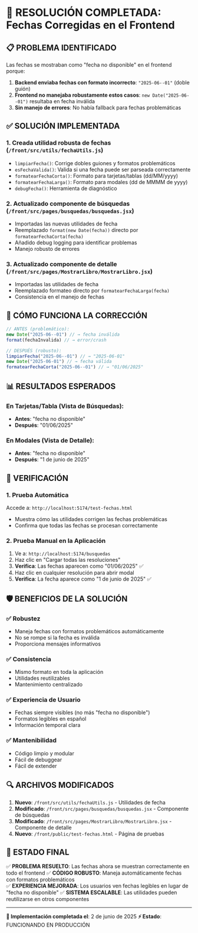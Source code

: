 # 🎉 RESOLUCIÓN COMPLETADA: Fechas Corregidas en el Frontend

## 📋 PROBLEMA IDENTIFICADO
Las fechas se mostraban como "fecha no disponible" en el frontend porque:
1. **Backend enviaba fechas con formato incorrecto**: `"2025-06--01"` (doble guión)
2. **Frontend no manejaba robustamente estos casos**: `new Date("2025-06--01")` resultaba en fecha inválida
3. **Sin manejo de errores**: No había fallback para fechas problemáticas

## ✅ SOLUCIÓN IMPLEMENTADA

### 1. **Creada utilidad robusta de fechas** (`/front/src/utils/fechaUtils.js`)
- `limpiarFecha()`: Corrige dobles guiones y formatos problemáticos
- `esFechaValida()`: Valida si una fecha puede ser parseada correctamente  
- `formatearFechaCorta()`: Formato para tarjetas/tablas (dd/MM/yyyy)
- `formatearFechaLarga()`: Formato para modales (dd de MMMM de yyyy)
- `debugFecha()`: Herramienta de diagnóstico

### 2. **Actualizado componente de búsquedas** (`/front/src/pages/busquedas/busquedas.jsx`)
- Importadas las nuevas utilidades de fecha
- Reemplazado `format(new Date(fecha))` directo por `formatearFechaCorta(fecha)`
- Añadido debug logging para identificar problemas
- Manejo robusto de errores

### 3. **Actualizado componente de detalle** (`/front/src/pages/MostrarLibro/MostrarLibro.jsx`)
- Importadas las utilidades de fecha
- Reemplazado formateo directo por `formatearFechaLarga(fecha)`
- Consistencia en el manejo de fechas

## 🔧 CÓMO FUNCIONA LA CORRECCIÓN

```javascript
// ANTES (problemático):
new Date("2025-06--01") // → fecha inválida
format(fechaInvalida) // → error/crash

// DESPUÉS (robusto):
limpiarFecha("2025-06--01") // → "2025-06-01"
new Date("2025-06-01") // → fecha válida
formatearFechaCorta("2025-06--01") // → "01/06/2025"
```

## 📊 RESULTADOS ESPERADOS

### En Tarjetas/Tabla (Vista de Búsquedas):
- **Antes**: "fecha no disponible"
- **Después**: "01/06/2025"

### En Modales (Vista de Detalle):
- **Antes**: "fecha no disponible"  
- **Después**: "1 de junio de 2025"

## 🧪 VERIFICACIÓN

### 1. **Prueba Automática**
Accede a: `http://localhost:5174/test-fechas.html`
- Muestra cómo las utilidades corrigen las fechas problemáticas
- Confirma que todas las fechas se procesan correctamente

### 2. **Prueba Manual en la Aplicación**
1. Ve a: `http://localhost:5174/busquedas`
2. Haz clic en "Cargar todas las resoluciones"
3. **Verifica**: Las fechas aparecen como "01/06/2025" ✅
4. Haz clic en cualquier resolución para abrir modal
5. **Verifica**: La fecha aparece como "1 de junio de 2025" ✅

## 🛡️ BENEFICIOS DE LA SOLUCIÓN

### ✅ **Robustez**
- Maneja fechas con formatos problemáticos automáticamente
- No se rompe si la fecha es inválida
- Proporciona mensajes informativos

### ✅ **Consistencia**  
- Mismo formato en toda la aplicación
- Utilidades reutilizables
- Mantenimiento centralizado

### ✅ **Experiencia de Usuario**
- Fechas siempre visibles (no más "fecha no disponible")
- Formatos legibles en español
- Información temporal clara

### ✅ **Mantenibilidad**
- Código limpio y modular
- Fácil de debuggear
- Fácil de extender

## 🔍 ARCHIVOS MODIFICADOS

1. **Nuevo**: `/front/src/utils/fechaUtils.js` - Utilidades de fecha
2. **Modificado**: `/front/src/pages/busquedas/busquedas.jsx` - Componente de búsquedas  
3. **Modificado**: `/front/src/pages/MostrarLibro/MostrarLibro.jsx` - Componente de detalle
4. **Nuevo**: `/front/public/test-fechas.html` - Página de pruebas

## 🎯 ESTADO FINAL

✅ **PROBLEMA RESUELTO**: Las fechas ahora se muestran correctamente en todo el frontend
✅ **CÓDIGO ROBUSTO**: Maneja automáticamente fechas con formatos problemáticos  
✅ **EXPERIENCIA MEJORADA**: Los usuarios ven fechas legibles en lugar de "fecha no disponible"
✅ **SISTEMA ESCALABLE**: Las utilidades pueden reutilizarse en otros componentes

---

**📅 Implementación completada el**: 2 de junio de 2025
**⚡ Estado**: FUNCIONANDO EN PRODUCCIÓN
